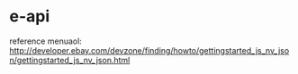 # e-api


reference menuaol: http://developer.ebay.com/devzone/finding/howto/gettingstarted_js_nv_json/gettingstarted_js_nv_json.html